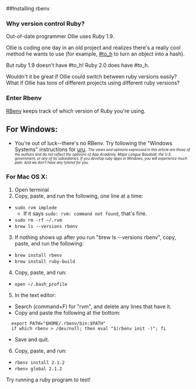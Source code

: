 ##Installing rbenv

### Why version control Ruby?

Out-of-date programmer Ollie uses Ruby 1.9.

Ollie is coding one day in an old project and realizes there's a really cool method he wants to use (for example, [#to_h][#to_h] to turn an object into a hash).

But ruby 1.9 doesn't have #to_h!  Ruby 2.0 does have #to_h.

Wouldn't it be great if Ollie could switch between ruby versions easily?  What if Ollie has tons of different projects using different ruby versions?

[#to_h]: http://ruby-doc.org/core-2.0.0/Struct.html#method-i-to_h

### Enter Rbenv
[RBenv][RBenv] keeps track of which version of Ruby you're using.

[RBenv]: https://github.com/sstephenson/rbenv

## For Windows:

- You're out of luck--there's no RBenv.  Try following the "Windows Systems" instructions for [uru][uru].  *<sub><sup>The views and opinions expressed in this article are those of the authors and do not
reflect the opinions of App Academy, Major League Baseball, the U.S. government, or any of its subsidiaries.  If you develop ruby apps in Windows, you will experience much pain.  And we don't have any tylenol for you.</sub></sup>*

[uru]: https://bitbucket.org/jonforums/uru

### For Mac OS X:

1.  Open terminal
2.  Copy, paste, and run the following, one line at a time:
  - `sudo rvm implode`
    - If it says `sudo: rvm: command not found`, that's fine.
  - `sudo rm -rf ~/.rvm`
  - `brew ls --versions rbenv`
3. If nothing shows up after you run "brew ls --versions rbenv", copy, paste, and run the following:
  - `brew install rbenv`
  - `brew install ruby-build`
4. Copy, paste, and run:
  - `open ~/.bash_profile`
5. In the text editor:
  - Search (command+F) for "rvm", and delete any lines that have it.
  - Copy and paste the following at the bottom:
  ```
    export PATH="$HOME/.rbenv/bin:$PATH"
    if which rbenv > /dev/null; then eval "$(rbenv init -)"; fi

  ```
  - Save and quit.
6. Copy, paste, and run:
  - `rbenv install 2.1.2`
  - `rbenv global 2.1.2`


Try running a ruby program to test!
